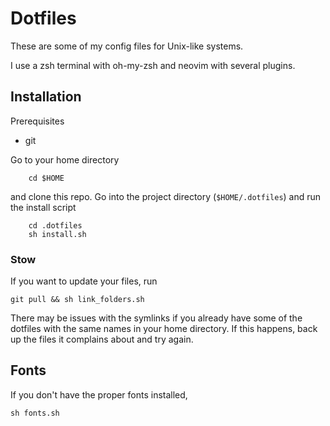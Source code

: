 # Dotfiles 

These are some of my config files for Unix-like systems.

I use a zsh terminal with oh-my-zsh and neovim with several plugins.

## Installation

Prerequisites
* git

Go to your home directory
```
	cd $HOME
```	
and clone this repo. Go into the project directory (`$HOME/.dotfiles`) and run the install script

```
	cd .dotfiles
	sh install.sh
```

### Stow 

If you want to update your files, run 

```
git pull && sh link_folders.sh
```

There may be issues with the symlinks if you already have some of the dotfiles with the same names in your home directory. If this happens, back up the files it complains about and try again.

## Fonts

If you don't have the proper fonts installed, 

```
sh fonts.sh
```

